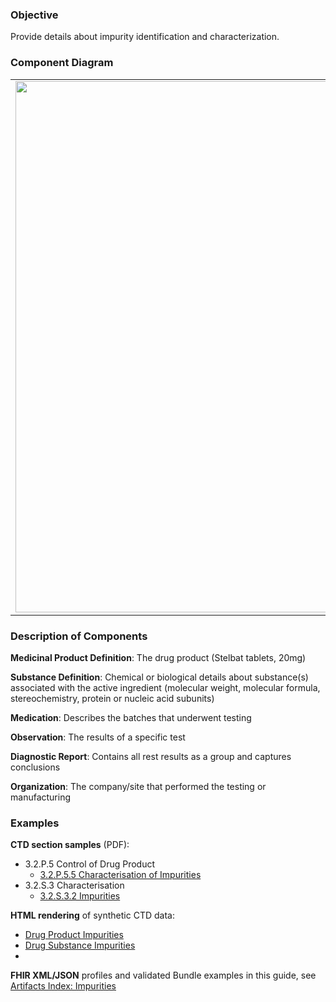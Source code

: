 ### Objective
Provide details about impurity identification and characterization.

### Component Diagram
<table>
<tr><td><img src="impurities_FHIR_resources.png" width="850"/></td></tr>
</table>
 
### Description of Components
**Medicinal Product Definition**: The drug product (Stelbat tablets, 20mg)

**Substance Definition**: Chemical or biological details about substance(s) associated with the active ingredient (molecular weight, molecular formula, stereochemistry, protein or nucleic acid subunits)

**Medication**: Describes the batches that underwent testing

**Observation**: The results of a specific test

**Diagnostic Report**: Contains all rest results as a group and captures conclusions

**Organization**: The company/site that performed the testing or manufacturing

### Examples
**CTD section samples** (PDF):
- 3.2.P.5 Control of Drug Product
    - <a href="https://github.com/HL7/uv-dx-pq/raw/master/input/examples-pdf/3.2.P.5.5_Characterisation_of_Impurities.pdf ">3.2.P.5.5 Characterisation of Impurities</a>
- 3.2.S.3 Characterisation
    - <a href="https://github.com/HL7/uv-dx-pq/raw/master/input/examples-pdf/3.2.S.3.2_Impurities.pdf ">3.2.S.3.2 Impurities</a>

**HTML rendering** of synthetic CTD data:
- <a href="impurities_rend_p.html">Drug Product Impurities</a>
- <a href="impurities_rend_s.html">Drug Substance Impurities</a>
- 
**FHIR XML/JSON** profiles and validated Bundle examples in this guide, see [Artifacts Index: Impurities](artifacts.html#impurities)